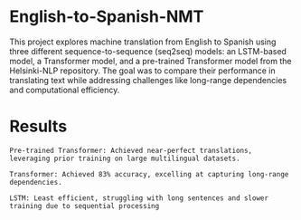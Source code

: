 # English-to-Spanish-NMT
This project explores machine translation from English to Spanish using three different sequence-to-sequence (seq2seq) models: an LSTM-based model, a Transformer model, and a pre-trained Transformer model from the Helsinki-NLP repository. The goal was to compare their performance in translating text while addressing challenges like long-range dependencies and computational efficiency.
# Results

    Pre-trained Transformer: Achieved near-perfect translations, leveraging prior training on large multilingual datasets.

    Transformer: Achieved 83% accuracy, excelling at capturing long-range dependencies.

    LSTM: Least efficient, struggling with long sentences and slower training due to sequential processing
